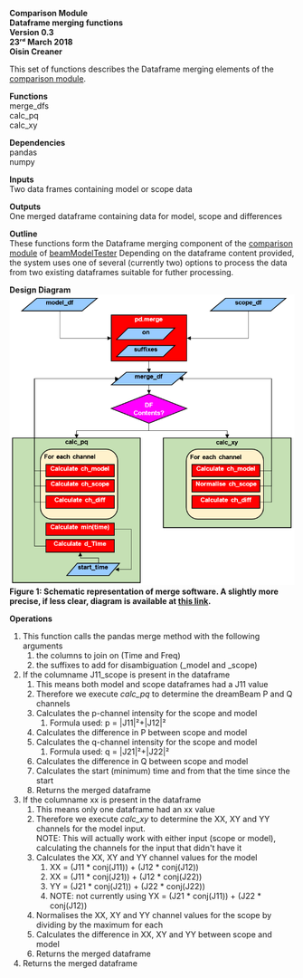 **Comparison Module \
Dataframe merging functions\
Version 0.3\
23ʳᵈ March 2018\
Oisin Creaner**

This set of functions describes the Dataframe merging elements of the [comparison module](/comparison_module/Comparison_Module.md).

**Functions**\
merge_dfs\
calc_pq\
calc_xy

**Dependencies**\
pandas\
numpy

**Inputs**\
Two data frames containing model or scope data

**Outputs**\
One merged dataframe containing data for model, scope and differences

**Outline**\
These functions form the Dataframe merging component of the 
[comparison module](/comparison_module/Comparison_Module.md) of 
[beamModelTester](/README.md)
Depending on the dataframe content provided, the system uses one of several (currently two) options
to process the data from two existing dataframes suitable for futher processing.

**Design Diagram**\
![Design diagram](/images/comparison_module_merge_dfs_fig1_v3.PNG) \
**Figure 1: Schematic representation of merge software.  A slightly more precise,
if less clear, diagram is available at [this link](/images/comparison_module_merge_dfs_fig1_v1.PNG).**

**Operations**
1.  This function calls the pandas merge method with the following arguments
    1.  the columns to join on (Time and Freq)
    2.  the suffixes to add for disambiguation (_model and _scope)
2.  If the columname J11_scope is present in the dataframe
    1.  This means both model and scope dataframes had a J11 value
    2.  Therefore we execute *calc_pq* to determine the dreamBeam P and Q channels
    3.  Calculates the p-channel intensity for the scope and model
        1.  Formula used: p = |J11|²+|J12|²
    4.  Calculates the difference in P between scope and model
    5.  Calculates the q-channel intensity for the scope and model
        1.  Formula used: q = |J21|²+|J22|²
    6.  Calculates the difference in Q between scope and model
    7.  Calculates the start (minimum) time and from that the time since the start
    8.  Returns the merged dataframe
3.  If the columname xx is present in the dataframe
    1.  This means only one dataframe had an xx value
    2.  Therefore we execute *calc_xy* to determine the XX, XY and YY channels
    for the model input.\
    NOTE: This will actually work with either input (scope or model), 
    calculating the channels for the input that didn't have it
    3.  Calculates the XX, XY and YY channel values for the model
        1.  XX = (J11 * conj(J11)) + (J12 * conj(J12))
        2.  XX = (J11 * conj(J21)) + (J12 * conj(J22))
        3.  YY = (J21 * conj(J21)) + (J22 * conj(J22))
        4.  NOTE: not currently using YX = (J21 * conj(J11)) + (J22 * conj(J12))
    4.  Normalises the XX, XY and YY channel values for the scope 
    by dividing by the maximum for each
    5.  Calculates the difference in XX, XY and YY between scope and model
    6.  Returns the merged dataframe
4.  Returns the merged dataframe
